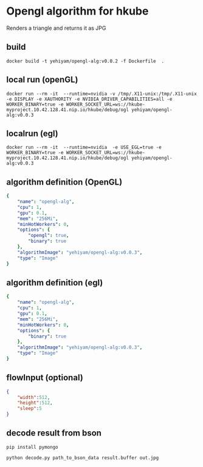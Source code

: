# Opengl algorithm for hkube
Renders a triangle and returns it as JPG

## build
```console
docker build -t yehiyam/opengl-alg:v0.0.2 -f Dockerfile  .
```
## local run (openGL)
```console
docker run --rm -it  --runtime=nvidia -v /tmp/.X11-unix:/tmp/.X11-unix -e DISPLAY -e XAUTHORITY -e NVIDIA_DRIVER_CAPABILITIES=all -e WORKER_BINARY=true -e WORKER_SOCKET_URL=ws://hkube-myproject.10.42.128.41.nip.io/hkube/debug/ogl yehiyam/opengl-alg:v0.0.3
```

## localrun (egl)
```console
docker run --rm -it  --runtime=nvidia  -e USE_EGL=true -e WORKER_BINARY=true -e WORKER_SOCKET_URL=ws://hkube-myproject.10.42.128.41.nip.io/hkube/debug/ogl yehiyam/opengl-alg:v0.0.3
```
## algorithm definition (OpenGL)
```yaml
{
    "name": "opengl-alg",
    "cpu": 1,
    "gpu": 0.1,
    "mem": "256Mi",
    "minHotWorkers": 0,
    "options": {
        "opengl": true,
        "binary": true
    },
    "algorithmImage": "yehiyam/opengl-alg:v0.0.3",
    "type": "Image"
}
```

## algorithm definition (egl)
```yaml
{
    "name": "opengl-alg",
    "cpu": 1,
    "gpu": 0.1,
    "mem": "256Mi",
    "minHotWorkers": 0,
    "options": {
        "binary": true
    },
    "algorithmImage": "yehiyam/opengl-alg:v0.0.3",
    "type": "Image"
}
```

## flowInput (optional)
```json
{
    "width":512,
    "height":512,
    "sleep":5
}
```

## decode result from bson
```console
pip install pymongo
```

```console
python decode.py path_to_bson_data result.buffer out.jpg
```
